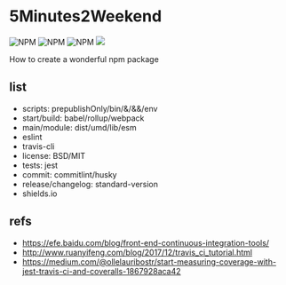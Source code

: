 # 5Minutes2Weekend

![NPM](https://img.shields.io/travis/kingback/5Minutes2Weekend.svg)
![NPM](https://img.shields.io/npm/dw/5minutes2weekend)
![NPM](https://img.shields.io/npm/l/5minutes2weekend)
![](https://img.shields.io/badge/by-kingback-red)

How to create a wonderful npm package

## list

* scripts: prepublishOnly/bin/&/&&/env
* start/build: babel/rollup/webpack
* main/module: dist/umd/lib/esm
* eslint
* travis-cli
* license: BSD/MIT
* tests: jest
* commit: commitlint/husky
* release/changelog: standard-version
* shields.io

## refs

* <https://efe.baidu.com/blog/front-end-continuous-integration-tools/>
* <http://www.ruanyifeng.com/blog/2017/12/travis_ci_tutorial.html>
* <https://medium.com/@ollelauribostr/start-measuring-coverage-with-jest-travis-ci-and-coveralls-1867928aca42>


